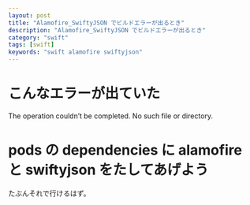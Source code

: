 ```yaml
---
layout: post
title: "Alamofire_SwiftyJSON でビルドエラーが出るとき"
description: "Alamofire_SwiftyJSON でビルドエラーが出るとき"
category: "swift"
tags: [swift]
keywords: "swift alamofire swiftyjson"
---
```


# こんなエラーが出ていた
The operation couldn’t be completed. No such file or directory.  

# pods の dependencies に alamofire と swiftyjson をたしてあげよう
たぶんそれで行けるはず。  

